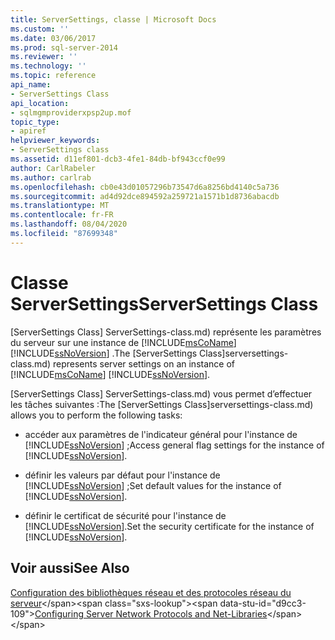 ```yaml
---
title: ServerSettings, classe | Microsoft Docs
ms.custom: ''
ms.date: 03/06/2017
ms.prod: sql-server-2014
ms.reviewer: ''
ms.technology: ''
ms.topic: reference
api_name:
- ServerSettings Class
api_location:
- sqlmgmproviderxpsp2up.mof
topic_type:
- apiref
helpviewer_keywords:
- ServerSettings class
ms.assetid: d11ef801-dcb3-4fe1-84db-bf943ccf0e99
author: CarlRabeler
ms.author: carlrab
ms.openlocfilehash: cb0e43d01057296b73547d6a8256bd4140c5a736
ms.sourcegitcommit: ad4d92dce894592a259721a1571b1d8736abacdb
ms.translationtype: MT
ms.contentlocale: fr-FR
ms.lasthandoff: 08/04/2020
ms.locfileid: "87699348"
---
```

# <a name="serversettings-class"></a><span data-ttu-id="d9cc3-102">Classe ServerSettings</span><span class="sxs-lookup"><span data-stu-id="d9cc3-102">ServerSettings Class</span></span>
  <span data-ttu-id="d9cc3-103">[ServerSettings Class] ServerSettings-class.md) représente les paramètres du serveur sur une instance de [!INCLUDE[msCoName](../../../includes/msconame-md.md)] [!INCLUDE[ssNoVersion](../../../includes/ssnoversion-md.md)] .</span><span class="sxs-lookup"><span data-stu-id="d9cc3-103">The [ServerSettings Class]serversettings-class.md) represents server settings on an instance of [!INCLUDE[msCoName](../../../includes/msconame-md.md)] [!INCLUDE[ssNoVersion](../../../includes/ssnoversion-md.md)].</span></span>  
  
 <span data-ttu-id="d9cc3-104">[ServerSettings Class] ServerSettings-class.md) vous permet d’effectuer les tâches suivantes :</span><span class="sxs-lookup"><span data-stu-id="d9cc3-104">The [ServerSettings Class]serversettings-class.md) allows you to perform the following tasks:</span></span>  
  
-   <span data-ttu-id="d9cc3-105">accéder aux paramètres de l'indicateur général pour l'instance de [!INCLUDE[ssNoVersion](../../../includes/ssnoversion-md.md)] ;</span><span class="sxs-lookup"><span data-stu-id="d9cc3-105">Access general flag settings for the instance of [!INCLUDE[ssNoVersion](../../../includes/ssnoversion-md.md)].</span></span>  
  
-   <span data-ttu-id="d9cc3-106">définir les valeurs par défaut pour l'instance de [!INCLUDE[ssNoVersion](../../../includes/ssnoversion-md.md)] ;</span><span class="sxs-lookup"><span data-stu-id="d9cc3-106">Set default values for the instance of [!INCLUDE[ssNoVersion](../../../includes/ssnoversion-md.md)].</span></span>  
  
-   <span data-ttu-id="d9cc3-107">définir le certificat de sécurité pour l'instance de [!INCLUDE[ssNoVersion](../../../includes/ssnoversion-md.md)].</span><span class="sxs-lookup"><span data-stu-id="d9cc3-107">Set the security certificate for the instance of [!INCLUDE[ssNoVersion](../../../includes/ssnoversion-md.md)].</span></span>  
  
## <a name="see-also"></a><span data-ttu-id="d9cc3-108">Voir aussi</span><span class="sxs-lookup"><span data-stu-id="d9cc3-108">See Also</span></span>  
 <span data-ttu-id="d9cc3-109">[Configuration des bibliothèques réseau et des protocoles réseau du serveur](https://msdn.microsoft.com/library/ms177485\(v=sql.100\).aspx)</span><span class="sxs-lookup"><span data-stu-id="d9cc3-109">[Configuring Server Network Protocols and Net-Libraries](https://msdn.microsoft.com/library/ms177485\(v=sql.100\).aspx)</span></span>  
  
  
